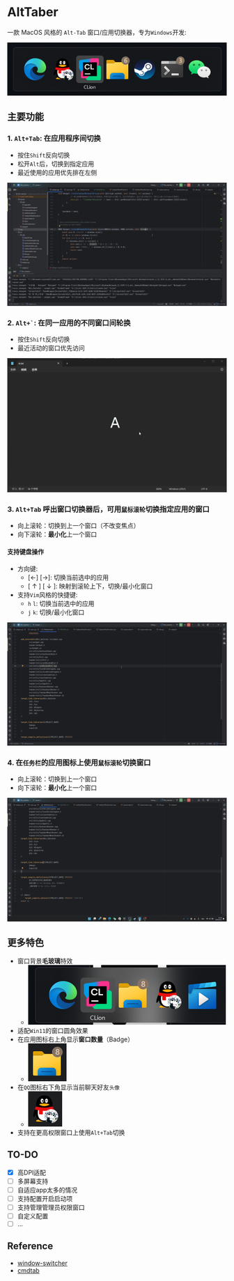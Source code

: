 ﻿# AltTaber

一款 MacOS 风格的 `Alt-Tab` 窗口/应用切换器，专为`Windows`开发:

![ui](img/ui.png)

## 主要功能

### 1. ``` Alt+Tab ```: 在应用程序间切换

- 按住`Shift`反向切换
- 松开`Alt`后，切换到指定应用
- 最近使用的应用优先排在左侧

![switch apps](img/Alt_tab.gif)

### 2. ``` Alt+` ```: 在同一应用的不同**窗口**间轮换

- 按住`Shift`反向切换
- 最近活动的窗口优先访问

![switch windows](img/Alt_`.gif)

### 3. `Alt+Tab` 呼出窗口切换器后，可用`鼠标滚轮`切换指定应用的窗口

- 向上滚轮：切换到上一个窗口（不改变焦点）
- 向下滚轮：**最小化**上一个窗口

#### 支持键盘操作

- 方向键:
    - \[←\] \[→\]: 切换当前选中的应用
    - \[ ↑ \] \[ ↓ \]: 映射到滚轮上下，切换/最小化窗口
- 支持`Vim`风格的快捷键:
    - `h` `l`: 切换当前选中的应用
    - `j` `k`: 切换/最小化窗口

![wheel](img/Alt_Wheel.gif)

### 4. 在`任务栏`的应用图标上使用`鼠标滚轮`切换窗口

- 向上滚轮：切换到上一个窗口
- 向下滚轮：**最小化**上一个窗口

![taskbar wheel](img/Taskbar_Wheel.gif)

## 更多特色

- 窗口背景**毛玻璃**特效
    - ![bg blur](img/bg-blur.png)
- 适配`Win11`的窗口圆角效果
- 在应用图标右上角显示**窗口数量**（Badge）
    - ![app badge](img/app%20badge.png)
- 在`QQ`图标右下角显示当前聊天好友`头像`
    - ![qq avatar](img/app%20qq%20avatar.png)
- 支持在更高权限窗口上使用`Alt+Tab`切换

## TO-DO

- [x] 高DPI适配
- [ ] 多屏幕支持
- [ ] 自适应app太多的情况
- [ ] 支持配置开启启动项
- [ ] 支持管理管理员权限窗口
- [ ] 自定义配置
- [ ] ...

## Reference

- [window-switcher](https://github.com/sigoden/window-switcher)
- [cmdtab](https://github.com/stianhoiland/cmdtab)